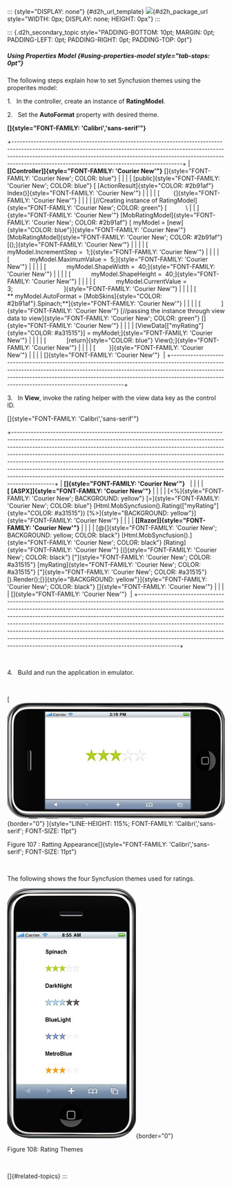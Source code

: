 ::: {style="DISPLAY: none"}
[](ms-xhelp:///?Id=d2h_url_template){#d2h_url_template} ![](!package_url!){#d2h_package_url style="WIDTH: 0px; DISPLAY: none; HEIGHT: 0px"}
:::

::: {.d2h_secondary_topic style="PADDING-BOTTOM: 10pt; MARGIN: 0pt; PADDING-LEFT: 0pt; PADDING-RIGHT: 0pt; PADDING-TOP: 0pt"}
##### Using Properties Model {#using-properties-model style="tab-stops: 0pt"}

The following steps explain how to set Syncfusion themes using the properites model:

1.   In the controller, create an instance of **RatingModel**.

2.   Set the **AutoFormat** property with desired theme.

**[]{style="FONT-FAMILY: 'Calibri','sans-serif'"}**  

+-------------------------------------------------------------------------------------------------------------------------------------------------------------------------------------------------------------------------------------------------------------------------------------------------------+
| **[\[Controller\]]{style="FONT-FAMILY: 'Courier New'"}** []{style="FONT-FAMILY: 'Courier New'; COLOR: blue"}                                                                                                                                                                                          |
|                                                                                                                                                                                                                                                                                                       |
| [public]{style="FONT-FAMILY: 'Courier New'; COLOR: blue"} [ [ActionResult]{style="COLOR: #2b91af"} Index()]{style="FONT-FAMILY: 'Courier New'"}                                                                                                                                                       |
|                                                                                                                                                                                                                                                                                                       |
| [        {]{style="FONT-FAMILY: 'Courier New'"}                                                                                                                                                                                                                                                       |
|                                                                                                                                                                                                                                                                                                       |
| [//Creating instance of RatingModel]{style="FONT-FAMILY: 'Courier New'; COLOR: green"} [           \                                                                                                                                                                                                  |
| ]{style="FONT-FAMILY: 'Courier New'"} [MobRatingModel]{style="FONT-FAMILY: 'Courier New'; COLOR: #2b91af"} [ myModel = [new]{style="COLOR: blue"}]{style="FONT-FAMILY: 'Courier New'"} [MobRatingModel]{style="FONT-FAMILY: 'Courier New'; COLOR: #2b91af"} [();]{style="FONT-FAMILY: 'Courier New'"} |
|                                                                                                                                                                                                                                                                                                       |
| [            myModel.IncrementStep =  1;]{style="FONT-FAMILY: 'Courier New'"}                                                                                                                                                                                                                         |
|                                                                                                                                                                                                                                                                                                       |
| [            myModel.MaximumValue =  5;]{style="FONT-FAMILY: 'Courier New'"}                                                                                                                                                                                                                          |
|                                                                                                                                                                                                                                                                                                       |
| [            myModel.ShapeWidth =  40;]{style="FONT-FAMILY: 'Courier New'"}                                                                                                                                                                                                                           |
|                                                                                                                                                                                                                                                                                                       |
| [            myModel.ShapeHeight =  40;]{style="FONT-FAMILY: 'Courier New'"}                                                                                                                                                                                                                          |
|                                                                                                                                                                                                                                                                                                       |
| [            myModel.CurrentValue =  3;                              ]{style="FONT-FAMILY: 'Courier New'"}                                                                                                                                                                                            |
|                                                                                                                                                                                                                                                                                                       |
| [           ** myModel.AutoFormat = [MobSkins]{style="COLOR: #2b91af"}.Spinach;**]{style="FONT-FAMILY: 'Courier New'"}                                                                                                                                                                                |
|                                                                                                                                                                                                                                                                                                       |
| [            ]{style="FONT-FAMILY: 'Courier New'"} [//passing the instance through view data to view]{style="FONT-FAMILY: 'Courier New'; COLOR: green"} []{style="FONT-FAMILY: 'Courier New'"}                                                                                                        |
|                                                                                                                                                                                                                                                                                                       |
| [ViewData\[[\"myRating\"]{style="COLOR: #a31515"}\] = myModel;]{style="FONT-FAMILY: 'Courier New'"}                                                                                                                                                                                                   |
|                                                                                                                                                                                                                                                                                                       |
| [            [return]{style="COLOR: blue"} View();]{style="FONT-FAMILY: 'Courier New'"}                                                                                                                                                                                                               |
|                                                                                                                                                                                                                                                                                                       |
| [        }]{style="FONT-FAMILY: 'Courier New'"}                                                                                                                                                                                                                                                       |
|                                                                                                                                                                                                                                                                                                       |
| []{style="FONT-FAMILY: 'Courier New'"}                                                                                                                                                                                                                                                                |
+-------------------------------------------------------------------------------------------------------------------------------------------------------------------------------------------------------------------------------------------------------------------------------------------------------+

3.   In **View**, invoke the rating helper with the view data key as the control ID.

[]{style="FONT-FAMILY: 'Calibri','sans-serif'"} 

+---------------------------------------------------------------------------------------------------------------------------------------------------------------------------------------------------------------------------------------------------------------------------------------------------------------------------------------------------------------------------------------------------------------------------------------------------------------------------------------------------------------------------------------------------------------------------------+
| **[]{style="FONT-FAMILY: 'Courier New'"}**                                                                                                                                                                                                                                                                                                                                                                                                                                                                                                                                      |
|                                                                                                                                                                                                                                                                                                                                                                                                                                                                                                                                                                                 |
| **[ \[ASPX\]]{style="FONT-FAMILY: 'Courier New'"}**                                                                                                                                                                                                                                                                                                                                                                                                                                                                                                                             |
|                                                                                                                                                                                                                                                                                                                                                                                                                                                                                                                                                                                 |
| [\<%]{style="FONT-FAMILY: 'Courier New'; BACKGROUND: yellow"} [=]{style="FONT-FAMILY: 'Courier New'; COLOR: blue"} [Html.MobSyncfusion().Rating([\"myRating\"]{style="COLOR: #a31515"}) [%\>]{style="BACKGROUND: yellow"}]{style="FONT-FAMILY: 'Courier New'"}                                                                                                                                                                                                                                                                                                                  |
|                                                                                                                                                                                                                                                                                                                                                                                                                                                                                                                                                                                 |
| **[\[Razor\]]{style="FONT-FAMILY: 'Courier New'"}**                                                                                                                                                                                                                                                                                                                                                                                                                                                                                                                             |
|                                                                                                                                                                                                                                                                                                                                                                                                                                                                                                                                                                                 |
| [\@{]{style="FONT-FAMILY: 'Courier New'; BACKGROUND: yellow; COLOR: black"} [Html.MobSyncfusion().]{style="FONT-FAMILY: 'Courier New'; COLOR: black"} [Rating]{style="FONT-FAMILY: 'Courier New'"} [(]{style="FONT-FAMILY: 'Courier New'; COLOR: black"} [\"]{style="FONT-FAMILY: 'Courier New'; COLOR: #a31515"} [myRating]{style="FONT-FAMILY: 'Courier New'; COLOR: #a31515"} [\"]{style="FONT-FAMILY: 'Courier New'; COLOR: #a31515"} [).Render();[}]{style="BACKGROUND: yellow"}]{style="FONT-FAMILY: 'Courier New'; COLOR: black"} []{style="FONT-FAMILY: 'Courier New'"} |
|                                                                                                                                                                                                                                                                                                                                                                                                                                                                                                                                                                                 |
| []{style="FONT-FAMILY: 'Courier New'"}                                                                                                                                                                                                                                                                                                                                                                                                                                                                                                                                          |
+---------------------------------------------------------------------------------------------------------------------------------------------------------------------------------------------------------------------------------------------------------------------------------------------------------------------------------------------------------------------------------------------------------------------------------------------------------------------------------------------------------------------------------------------------------------------------------+

 

4.   Build and run the application in emulator.

 

[ ![Description: C:\\Users\\krishnarajd\\Desktop\\raap.png](ImagesExt/image103_189.jpg){border="0"} ]{style="LINE-HEIGHT: 115%; FONT-FAMILY: 'Calibri','sans-serif'; FONT-SIZE: 11pt"}

Figure 107 : Ratting Appearance[]{style="FONT-FAMILY: 'Calibri','sans-serif'; FONT-SIZE: 11pt"}

 

The following shows the four Syncfusion themes used for ratings.

![Description: C:\\Users\\krishnarajd\\Desktop\\app.png](ImagesExt/image103_190.jpg){border="0"}

Figure 108: Rating Themes

 

[]{#related-topics}
:::
